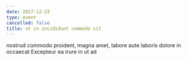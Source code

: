 ```yaml
---
date: 2017-12-23
type: event
cancelled: false
title: ut in incididunt commodo sit
---
```

nostrud commodo proident, magna amet, labore aute laboris dolore in occaecat Excepteur ea irure in ut ad